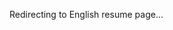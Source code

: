 <!-- markdownlint-disable MD033 MD041 -->

<script setup>
if (typeof window !== 'undefined') {
  setTimeout(() => {
    window.location.replace('/layouts/en')
  }, 1000) // 1000 ms = 1 second
}
</script>

Redirecting to English resume page...
